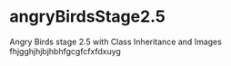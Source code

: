 # angryBirdsStage2.5
Angry Birds stage 2.5 with Class Inheritance and Images
fhjgghjhjbjhbhfgcgfcfxfdxuyg